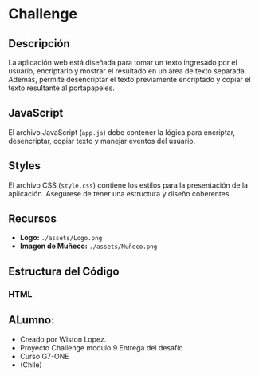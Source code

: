 # Challenge

## Descripción

La aplicación web está diseñada para tomar un texto ingresado por el usuario, encriptarlo y mostrar el resultado en un área de texto separada. Además, permite desencriptar el texto previamente encriptado y copiar el texto resultante al portapapeles.

## JavaScript
El archivo JavaScript (`app.js`) debe contener la lógica para encriptar, desencriptar, copiar texto y manejar eventos del usuario.

## Styles

El archivo CSS (`style.css`) contiene los estilos para la presentación de la aplicación. Asegúrese de tener una estructura y diseño coherentes.

## Recursos

- **Logo:** `./assets/Logo.png`
- **Imagen de Muñeco:** `./assets/Muñeco.png`


## Estructura del Código

### HTML

## ALumno:
- Creado por Wiston Lopez.
- Proyecto Challenge modulo 9 Entrega del desafío
- Curso G7-ONE
- (Chile)

